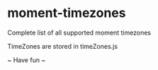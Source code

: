 # moment-timezones
Complete list of all supported moment timezones

TimeZones are stored in timeZones.js

~ Have fun ~
